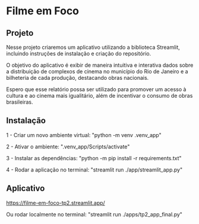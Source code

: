 # Filme em Foco

## Projeto
Nesse projeto criaremos um aplicativo utilizando a biblioteca Streamlit,
incluindo instruções de instalação e criação do repositório.

O objetivo do aplicativo é exibir de maneira intuitiva e interativa dados
sobre a distribuição de complexos de cinema no município do Rio de Janeiro e
a bilheteria de cada produção, destacando obras nacionais.

Espero que esse relatório possa ser utilizado para promover um acesso à cultura
e ao cinema mais igualitário, além de incentivar o consumo de obras brasileiras.

## Instalação
1 - Criar um novo ambiente virtual: "python -m venv .venv_app"

2 - Ativar o ambiente: ".venv_app/Scripts/activate"

3 - Instalar as dependências: "python -m pip install -r requirements.txt"

4 - Rodar a aplicação no terminal: "streamlit run ./app/streamlit_app.py"

## Aplicativo
https://filme-em-foco-tp2.streamlit.app/

Ou rodar localmente no terminal: "streamlit run ./apps/tp2_app_final.py"